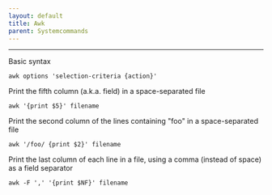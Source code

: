 ```yaml
---
layout: default
title: Awk
parent: Systemcommands
---
```


______________________________________________________________________

Basic syntax

`awk options 'selection-criteria {action}'`

Print the fifth column (a.k.a. field) in a space-separated file

`awk '{print $5}' filename`

Print the second column of the lines containing "foo" in a space-separated file

`awk '/foo/ {print $2}' filename`

Print the last column of each line in a file, using a comma (instead of space) as a field separator

`awk -F ',' '{print $NF}' filename`
